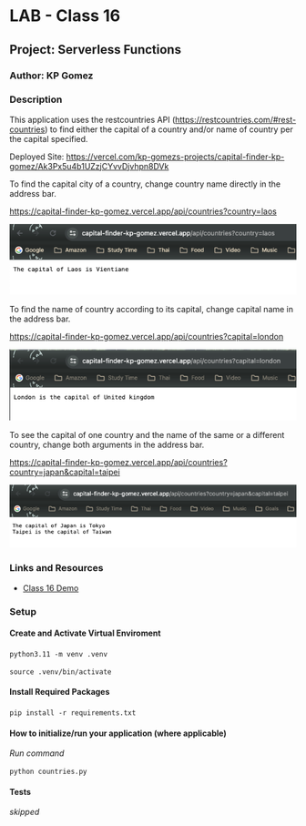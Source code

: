 # LAB - Class 16
## Project: Serverless Functions
### Author: KP Gomez

### Description 
This application uses the restcountries API (https://restcountries.com/#rest-countries) to find either the capital of a country  and/or name of country per the 
capital specified. 

Deployed Site: https://vercel.com/kp-gomezs-projects/capital-finder-kp-gomez/Ak3Px5u4b1UZzjCYvvDjvhpn8DVk

To find the capital city of a country, change country name directly in the address bar.

https://capital-finder-kp-gomez.vercel.app/api/countries?country=laos

![name of country example](/imgs/country%20example.png)

To find the name of country according to its capital, change capital name in the address bar.

https://capital-finder-kp-gomez.vercel.app/api/countries?capital=london

![name of capital example](/imgs/capital%20example.png)

To see the capital of one country and the name of the same or a different country, change both arguments in the address bar.

https://capital-finder-kp-gomez.vercel.app/api/countries?country=japan&capital=taipei

![name of country and capital example](/imgs/capital,%20country%20example.png)

### Links and Resources
- [Class 16 Demo](https://github.com/codefellows/seattle-code-python-401n8/tree/main/class-16/in-class-demo/api)

### Setup
#### Create and Activate Virtual Enviroment

`python3.11 -m venv .venv`

`source .venv/bin/activate`

#### Install Required Packages

`pip install -r requirements.txt`

#### How to initialize/run your application (where applicable)
*Run command* 

`python countries.py`

#### Tests
*skipped*